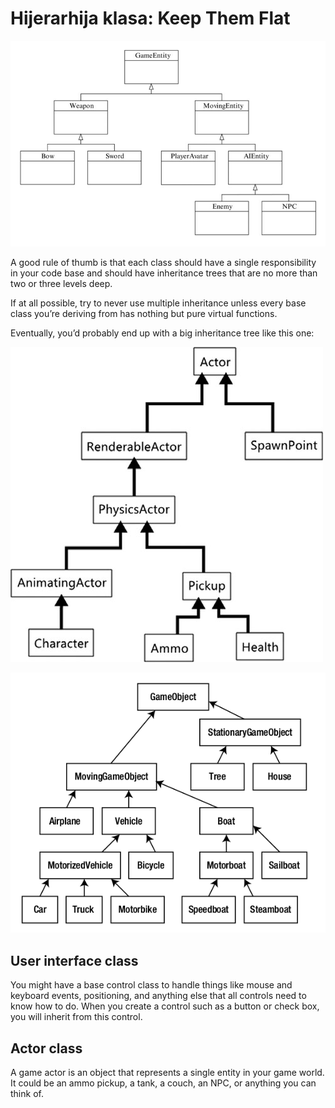 # Hijerarhija klasa: Keep Them Flat

![nasledjivanje-klasa](slike/nasledjivanje.png?row=true)

A good rule of thumb is that each class should have a single responsibility in your code base and should have inheritance trees that are no more than two or three levels deep.

If at all possible, try to never use multiple inheritance unless every base class you’re deriving from has nothing but pure virtual functions.

Eventually, you’d probably end up with a big inheritance tree like this one:

![nasledjivanje-klasa](slike/nasledjivanje-klasa.png?row=true)

![hijerarhija](slike/hijerarhija.png?row=true)

## User interface class

You might have a base control class to handle things like mouse and keyboard events, positioning, and anything else that all controls need to know how to do. When you create a control such as a button or check box, you will inherit from this control.

## Actor class

A game actor is an object that represents a single entity in your game world. It could be an ammo pickup, a tank, a couch, an NPC, or anything you can think of.
